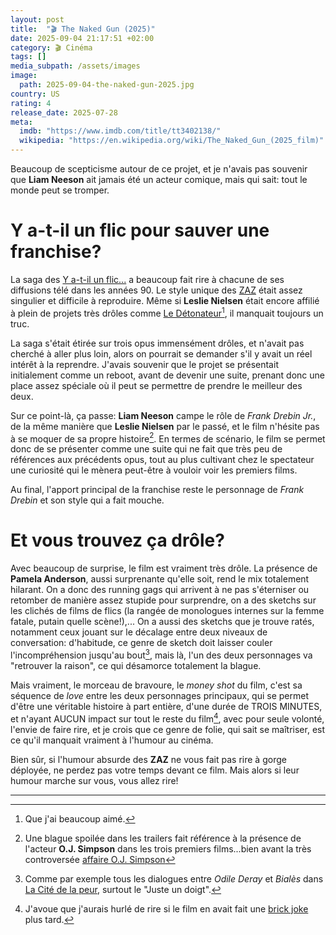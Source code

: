 ```yaml
---
layout: post
title:  "🎬 The Naked Gun (2025)"
date: 2025-09-04 21:17:51 +02:00
category: 🎬 Cinéma
tags: []
media_subpath: /assets/images
image:
  path: 2025-09-04-the-naked-gun-2025.jpg
country: US
rating: 4
release_date: 2025-07-28
meta:
  imdb: "https://www.imdb.com/title/tt3402138/"
  wikipedia: "https://en.wikipedia.org/wiki/The_Naked_Gun_(2025_film)"
---
```


Beaucoup de scepticisme autour de ce projet, et je n'avais pas souvenir que **Liam Neeson** ait jamais été un acteur comique, mais qui sait: tout le monde peut se tromper.

# Y a-t-il un flic pour sauver une franchise?

La saga des [<i class="fab fa-wikipedia-w"></i> Y a-t-il un flic...](https://fr.wikipedia.org/wiki/Y_a-t-il_un_flic..._(saga)) a beaucoup fait rire à chacune de ses diffusions télé dans les années 90. Le style unique des [<i class="fab fa-wikipedia-w"></i> ZAZ](https://fr.wikipedia.org/wiki/ZAZ_(cinéma)) était assez singulier et difficile à reproduire. Même si **Leslie Nielsen** était encore affilié à plein de projets très drôles comme [<i class="fab fa-wikipedia-w"></i> Le Détonateur](https://fr.wikipedia.org/wiki/Le_Détonateur)[^1], il manquait toujours un truc.

La saga s'était étirée sur trois opus immensément drôles, et n'avait pas cherché à aller plus loin, alors on pourrait se demander s'il y avait un réel intérêt à la reprendre. J'avais souvenir que le projet se présentait initialement comme un reboot, avant de devenir une suite, prenant donc une place assez spéciale où il peut se permettre de prendre le meilleur des deux.

Sur ce point-là, ça passe: **Liam Neeson** campe le rôle de _Frank Drebin Jr._, de la même manière que **Leslie Nielsen** par le passé, et le film n'hésite pas à se moquer de sa propre histoire[^2]. En termes de scénario, le film se permet donc de se présenter comme une suite qui ne fait que très peu de références aux précédents opus, tout au plus cultivant chez le spectateur une curiosité qui le mènera peut-être à vouloir voir les premiers films.

Au final, l'apport principal de la franchise reste le personnage de _Frank Drebin_ et son style qui a fait mouche.

# Et vous trouvez ça drôle?

Avec beaucoup de surprise, le film est vraiment très drôle. La présence de **Pamela Anderson**, aussi surprenante qu'elle soit, rend le mix totalement hilarant. On a donc des running gags qui arrivent à ne pas s'éterniser ou retomber de manière assez stupide pour surprendre, on a des sketchs sur les clichés de films de flics (la rangée de monologues internes sur la femme fatale, putain quelle scène!),... On a aussi des sketchs que je trouve ratés, notamment ceux jouant sur le décalage entre deux niveaux de conversation: d'habitude, ce genre de sketch doit laisser couler l'incompréhension jusqu'au bout[^3], mais là, l'un des deux personnages va "retrouver la raison", ce qui désamorce totalement la blague.

Mais vraiment, le morceau de bravoure, le _money shot_ du film, c'est sa séquence de _love_ entre les deux personnages principaux, qui se permet d'être une véritable histoire à part entière, d'une durée de TROIS MINUTES, et n'ayant AUCUN impact sur tout le reste du film[^4], avec pour seule volonté, l'envie de faire rire, et je crois que ce genre de folie, qui sait se maîtriser, est ce qu'il manquait vraiment à l'humour au cinéma.

Bien sûr, si l'humour absurde des **ZAZ** ne vous fait pas rire à gorge déployée, ne perdez pas votre temps devant ce film. Mais alors si leur humour marche sur vous, vous allez rire!

***
[^1]: Que j'ai beaucoup aimé.
[^2]: Une blague spoilée dans les trailers fait référence à la présence de l'acteur **O.J. Simpson** dans les trois premiers films...bien avant la très controversée [<i class="fab fa-wikipedia-w"></i> affaire O.J. Simpson](https://fr.wikipedia.org/wiki/Affaire_O._J._Simpson)
[^3]: Comme par exemple tous les dialogues entre _Odile Deray_ et _Bialès_ dans [<i class="fab fa-wikipedia-w"></i> La Cité de la peur](https://fr.wikipedia.org/wiki/La_Cité_de_la_peur_(film,_1994)), surtout le "Juste un doigt".
[^4]: J'avoue que j'aurais hurlé de rire si le film en avait fait une [brick joke](https://tvtropes.org/pmwiki/pmwiki.php/Main/BrickJoke) plus tard.